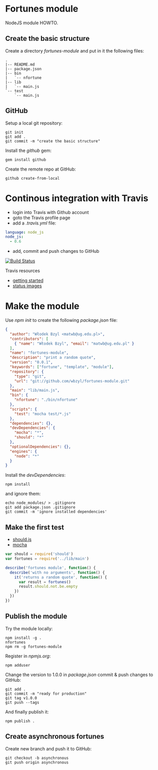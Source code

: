 # Fortunes module

NodeJS module HOWTO.


## Create the basic structure

Create a directory *fortunes-module* and put in it
the following files:

    .
    |-- README.md
    |-- package.json
    |-- bin
    |   `-- nfortune
    |-- lib
    |   `-- main.js
    `-- test
        `-- main.js


## GitHub

Setup a local git repository:

```shell-unix-generic
git init
git add .
git commit -m "create the basic structure"
```

Install the *github* gem:

```shell-unix-generic
gem install github
```

Create the remote repo at GitHub:

```shell-unix-generic
github create-from-local
```

# Continous integration with Travis

* login into Travis with Github account
* goto the Travis profile page
* add a *.travis.yml* file:

```yaml
language: node_js
node_js:
  - 0.6
```
* add, commit and push changes to GitHub

[![Build Status](https://secure.travis-ci.org/wbzyl/fortunes-module.png)](http://travis-ci.org/wbzyl/fortunes-module)

Travis resources

* [getting started](http://about.travis-ci.org/docs/user/getting-started/)
* [status images](http://about.travis-ci.org/docs/user/status-images/)


# Make the module

Use *npm init* to create the following *package.json* file:


```json
{
  "author": "Włodek Bzyl <matwb@ug.edu.pl>",
  "contributors": [
    { "name": "Włodek Bzyl", "email": "matwb@ug.edu.pl" }
  ],
  "name": "fortunes-module",
  "description": "print a random quote",
  "version": "0.0.1",
  "keywords": ["fortune", "template", "module"],
  "repository": {
    "type": "git",
    "url": "git://github.com/wbzyl/fortunes-module.git"
  },
  "main": "lib/main.js",
  "bin": {
    "nfortune": "./bin/nfortune"
  },
  "scripts": {
    "test": "mocha test/*.js"
  },
  "dependencies": {},
  "devDependencies": {
    "mocha": "*",
    "should": "*"
  },
  "optionalDependencies": {},
  "engines": {
    "node": "*"
  }
}
```

Install the *devDependencies*:

```shell-unix-generic
npm install
```

and ignore them:

```shell-unix-generic
echo node_modules/ > .gitignore
git add package.json .gitignore
git commit -m 'ignore installed dependencies'
```


## Make the first test

* [should.js](https://github.com/visionmedia/should.js)
* [mocha](http://visionmedia.github.com/mocha/)


```javascript
var should = require('should')
var fortunes = require('../lib/main')

describe('fortunes module', function() {
  describe('with no arguments', function() {
    it('returns a random quote', function() {
      var result = fortunes()
      result.should.not.be.empty
    })
  })
})
```


## Publish the module

Try the module locally:

    npm install -g .
    nfortunes
    npm rm -g fortunes-module

Register in *npmjs.org*:

    npm adduser

Change the version to 1.0.0 in *package.json*
commit & push changes to GitHub:

    git add .
    git commit -m "ready for production"
    git tag v1.0.0
    git push --tags

And finally publish it:

    npm publish .


## Create asynchronous fortunes

Create new branch and push it to GitHub:

    git checkout -b asynchronous
    git push origin asynchronous


